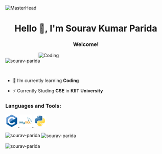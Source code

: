 ![MasterHead](https://kidscodejeunesse.org/data/blog/2020/04-28/CodingCamp_Blog_Banner_v1.0.png)
<h1 align="center">Hello 👋, I'm Sourav Kumar Parida</h1>
<h3 align="center">Welcome! </h3>

<img align="right" alt="Coding" width="400" src="https://media2.giphy.com/media/qgQUggAC3Pfv687qPC/giphy.gif?cid=790b7611b3663675205363f1c943728685fbfc21f9a83934&rid=giphy.gif&ct=g">

<p align="left"> <img src="https://komarev.com/ghpvc/?username=sourav-parida&label=Profile%20views&color=0e75b6&style=flat" alt="sourav-parida" /> </p>

<p align="left"> <a href="https://twitter.com/" target="blank"><img src="https://img.shields.io/twitter/follow/?logo=twitter&style=for-the-badge" alt="" /></a> </p>

- 🌱 I’m currently learning **Coding**

- ⚡ Currently Studing **CSE** in  **KIIT University**

<h3 align="left"> </h3>
<p align="left">
</p>

<h3 align="left">Languages and Tools:</h3>
<p align="left"> <a href="https://www.cprogramming.com/" target="_blank" rel="noreferrer"> <img src="https://raw.githubusercontent.com/devicons/devicon/master/icons/c/c-original.svg" alt="c" width="40" height="40"/> </a> <a href="https://www.mysql.com/" target="_blank" rel="noreferrer"> <img src="https://raw.githubusercontent.com/devicons/devicon/master/icons/mysql/mysql-original-wordmark.svg" alt="mysql" width="40" height="40"/> </a> <a href="https://www.python.org" target="_blank" rel="noreferrer"> <img src="https://raw.githubusercontent.com/devicons/devicon/master/icons/python/python-original.svg" alt="python" width="40" height="40"/> </a> </p>

<p><img align="left" src="https://github-readme-stats.vercel.app/api/top-langs?username=sourav-parida&show_icons=true&locale=en&layout=compact" alt="sourav-parida" /></p>

<p>&nbsp;<img align="center" src="https://github-readme-stats.vercel.app/api?username=sourav-parida&show_icons=true&locale=en" alt="sourav-parida" /></p>

<p><img align="center" src="https://github-readme-streak-stats.herokuapp.com/?user=sourav-parida&" alt="sourav-parida" /></p>


